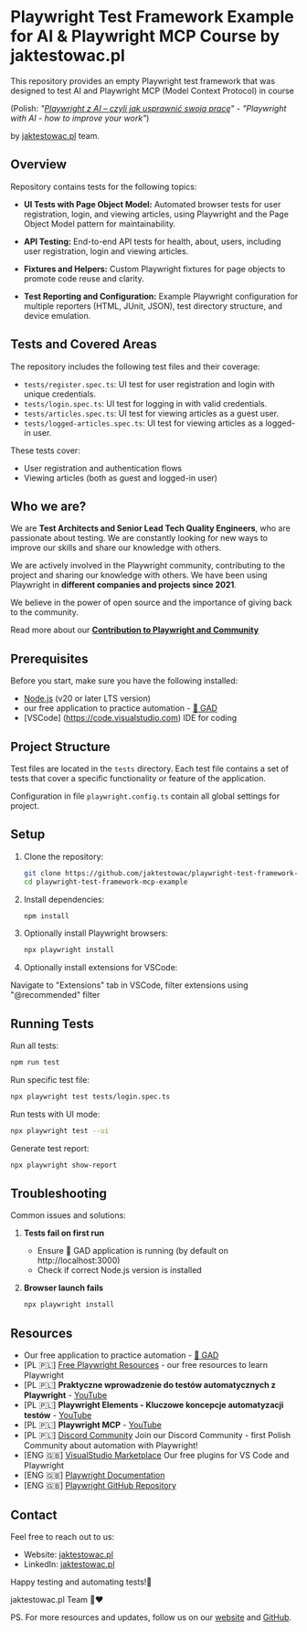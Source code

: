 # Playwright Test Framework Example for AI & Playwright MCP Course by jaktestowac.pl

This repository provides an empty Playwright test framework that was designed to test AI and Playwright MCP (Model Context Protocol) in course

(Polish: _"[Playwright z AI – czyli jak usprawnić swoją pracę](https://jaktestowac.pl/course/playwright-z-ai/)"_ - _"Playwright with AI - how to improve your work"_)

by [jaktestowac.pl](https://jaktestowac.pl/contribution-playwright/) team.

## Overview

Repository contains tests for the following topics:

- **UI Tests with Page Object Model:**
  Automated browser tests for user registration, login, and viewing articles, using Playwright and the Page Object Model pattern for maintainability.

- **API Testing:**
  End-to-end API tests for health, about, users, including user registration, login and viewing articles.

- **Fixtures and Helpers:**
  Custom Playwright fixtures for page objects to promote code reuse and clarity.

- **Test Reporting and Configuration:**
  Example Playwright configuration for multiple reporters (HTML, JUnit, JSON), test directory structure, and device emulation.

## Tests and Covered Areas

The repository includes the following test files and their coverage:

- `tests/register.spec.ts`: UI test for user registration and login with unique credentials.
- `tests/login.spec.ts`: UI test for logging in with valid credentials.
- `tests/articles.spec.ts`: UI test for viewing articles as a guest user.
- `tests/logged-articles.spec.ts`: UI test for viewing articles as a logged-in user.

These tests cover:

- User registration and authentication flows
- Viewing articles (both as guest and logged-in user)

## Who we are?

We are **Test Architects and Senior Lead Tech Quality Engineers**, who are passionate about testing.
We are constantly looking for new ways to improve our skills and share our knowledge with others.

We are actively involved in the Playwright community, contributing to the project and sharing our knowledge with others. We have been using Playwright in **different companies and projects since 2021**.

We believe in the power of open source and the importance of giving back to the community.

Read more about our **[Contribution to Playwright and Community](https://jaktestowac.pl/contribution-playwright/)**

## Prerequisites

Before you start, make sure you have the following installed:

- [Node.js](https://nodejs.org) (v20 or later LTS version)
- our free application to practice automation - [🦎 GAD](https://github.com/jaktestowac/gad-gui-api-demo)
- [VSCode] (https://code.visualstudio.com) IDE for coding

## Project Structure

Test files are located in the `tests` directory. Each test file contains a set of tests that cover a specific functionality or feature of the application.

Configuration in file `playwright.config.ts` contain all global settings for project.

## Setup

1. Clone the repository:

   ```bash
   git clone https://github.com/jaktestowac/playwright-test-framework-mcp-example.git
   cd playwright-test-framework-mcp-example
   ```

2. Install dependencies:

   ```bash
   npm install
   ```

3. Optionally install Playwright browsers:

   ```bash
   npx playwright install
   ```

4. Optionally install extensions for VSCode:

Navigate to "Extensions" tab in VSCode, filter extensions using "@recommended" filter

## Running Tests

Run all tests:

```bash
npm run test
```

Run specific test file:

```bash
npx playwright test tests/login.spec.ts
```

Run tests with UI mode:

```bash
npx playwright test --ui
```

Generate test report:

```bash
npx playwright show-report
```

## Troubleshooting

Common issues and solutions:

1. **Tests fail on first run**

   - Ensure 🦎 GAD application is running (by default on http://localhost:3000)
   - Check if correct Node.js version is installed

2. **Browser launch fails**
   ```bash
   npx playwright install
   ```

## Resources

- Our free application to practice automation - [🦎 GAD](https://github.com/jaktestowac/gad-gui-api-demo)
- [PL 🇵🇱] [Free Playwright Resources](https://jaktestowac.pl/darmowy-playwright/) - our free resources to learn Playwright
- [PL 🇵🇱] **Praktyczne wprowadzenie do testów automatycznych z Playwright** - [YouTube](https://www.youtube.com/playlist?list=PLfKhn9AcZ-cD2TCB__K7NP5XARaCzZYn7)
- [PL 🇵🇱] **Playwright Elements - Kluczowe koncepcje automatyzacji testów** - [YouTube](https://www.youtube.com/playlist?list=PLfKhn9AcZ-cAcpd-XN4pKeo-l4YK35FDA)
- [PL 🇵🇱] **Playwright MCP** - [YouTube](https://www.youtube.com/playlist?list=PLfKhn9AcZ-cCqD34AG5YRejujaBqCBgl4)
- [PL 🇵🇱] [Discord Community](https://discord.gg/mUAqQ7FUaZ) Join our Discord Community - first Polish Community about automation with Playwright!
- [ENG 🇬🇧] [VisualStudio Marketplace](https://marketplace.visualstudio.com/publishers/jaktestowac-pl) Our free plugins for VS Code and Playwright
- [ENG 🇬🇧] [Playwright Documentation](https://playwright.dev/docs/intro)
- [ENG 🇬🇧] [Playwright GitHub Repository](https://github.com/microsoft/playwright)

## Contact

Feel free to reach out to us:

- Website: [jaktestowac.pl](https://jaktestowac.pl)
- LinkedIn: [jaktestowac.pl](https://www.linkedin.com/company/jaktestowac/)

Happy testing and automating tests!🚀

jaktestowac.pl Team 💚❤️

PS. For more resources and updates, follow us on our [website](https://jaktestowac.pl) and [GitHub](https://github.com/jaktestowac).
